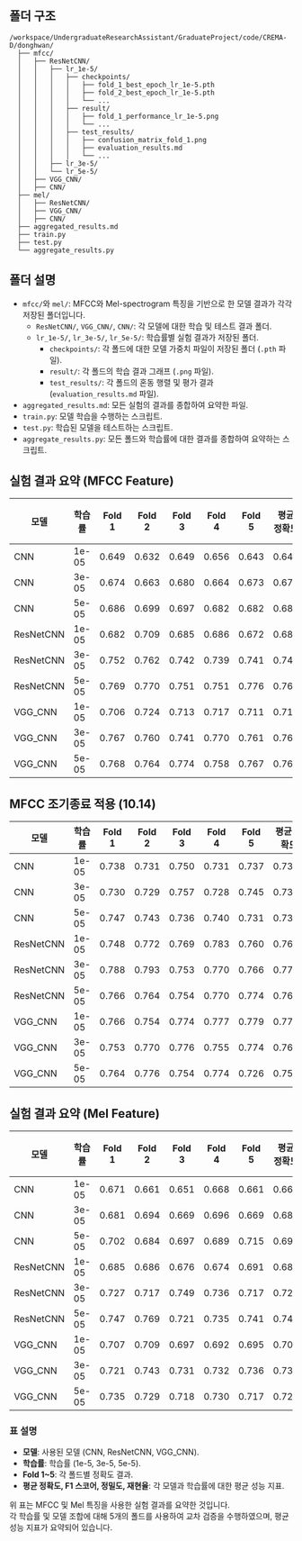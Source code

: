 ## 폴더 구조

```plaintext
/workspace/UndergraduateResearchAssistant/GraduateProject/code/CREMA-D/donghwan/
  ├── mfcc/
  │   ├── ResNetCNN/
  │   │   ├── lr_1e-5/
  │   │   │   ├── checkpoints/
  │   │   │   │   ├── fold_1_best_epoch_lr_1e-5.pth
  │   │   │   │   ├── fold_2_best_epoch_lr_1e-5.pth
  │   │   │   │   └── ...
  │   │   │   ├── result/
  │   │   │   │   ├── fold_1_performance_lr_1e-5.png
  │   │   │   │   └── ...
  │   │   │   ├── test_results/
  │   │   │   │   ├── confusion_matrix_fold_1.png
  │   │   │   │   ├── evaluation_results.md
  │   │   │   │   └── ...
  │   │   ├── lr_3e-5/
  │   │   └── lr_5e-5/
  │   ├── VGG_CNN/
  │   ├── CNN/
  ├── mel/
  │   ├── ResNetCNN/
  │   ├── VGG_CNN/
  │   ├── CNN/
  ├── aggregated_results.md
  ├── train.py
  ├── test.py
  └── aggregate_results.py
```

## 폴더 설명

- `mfcc/`와 `mel/`: MFCC와 Mel-spectrogram 특징을 기반으로 한 모델 결과가 각각 저장된 폴더입니다.
  - `ResNetCNN/`, `VGG_CNN/`, `CNN/`: 각 모델에 대한 학습 및 테스트 결과 폴더.
  - `lr_1e-5/`, `lr_3e-5/`, `lr_5e-5/`: 학습률별 실험 결과가 저장된 폴더.
    - `checkpoints/`: 각 폴드에 대한 모델 가중치 파일이 저장된 폴더 (`.pth` 파일).
    - `result/`: 각 폴드의 학습 결과 그래프 (`.png` 파일).
    - `test_results/`: 각 폴드의 혼동 행렬 및 평가 결과 (`evaluation_results.md` 파일).
- `aggregated_results.md`: 모든 실험의 결과를 종합하여 요약한 파일.
- `train.py`: 모델 학습을 수행하는 스크립트.
- `test.py`: 학습된 모델을 테스트하는 스크립트.
- `aggregate_results.py`: 모든 폴드와 학습률에 대한 결과를 종합하여 요약하는 스크립트.

## 실험 결과 요약 (MFCC Feature)

| 모델      | 학습률  | Fold 1 | Fold 2 | Fold 3 | Fold 4 | Fold 5 | 평균 정확도 | 평균 F1 스코어 | 평균 정밀도 | 평균 재현율 |
|-----------|---------|--------|--------|--------|--------|--------|-------------|---------------|-------------|-------------|
| CNN       | 1e-05   | 0.649  | 0.632  | 0.649  | 0.656  | 0.643  | 0.646       | 0.718         | 0.787       | 0.660       |
| CNN       | 3e-05   | 0.674  | 0.663  | 0.680  | 0.664  | 0.673  | 0.671       | 0.733         | 0.823       | 0.660       |
| CNN       | 5e-05   | 0.686  | 0.699  | 0.697  | 0.682  | 0.682  | 0.689       | 0.753         | 0.823       | 0.694       |
| ResNetCNN | 1e-05   | 0.682  | 0.709  | 0.685  | 0.686  | 0.672  | 0.687       | 0.748         | 0.830       | 0.682       |
| ResNetCNN | 3e-05   | 0.752  | 0.762  | 0.742  | 0.739  | 0.741  | 0.747       | 0.802         | 0.863       | 0.750       |
| ResNetCNN | 5e-05   | 0.769  | 0.770  | 0.751  | 0.751  | 0.776  | 0.763       | 0.816         | 0.868       | 0.771       |
| VGG_CNN   | 1e-05   | 0.706  | 0.724  | 0.713  | 0.717  | 0.711  | 0.714       | 0.771         | 0.849       | 0.707       |
| VGG_CNN   | 3e-05   | 0.767  | 0.760  | 0.741  | 0.770  | 0.761  | 0.760       | 0.814         | 0.866       | 0.767       |
| VGG_CNN   | 5e-05   | 0.768  | 0.764  | 0.774  | 0.758  | 0.767  | 0.766       | 0.820         | 0.866       | 0.779       |



## MFCC 조기종료 적용 (10.14)


| 모델        | 학습률  | Fold 1 | Fold 2 | Fold 3 | Fold 4 | Fold 5 | 평균 정확도 | 평균 F1 스코어 | 평균 정밀도 | 평균 재현율 |
|-------------|---------|--------|--------|--------|--------|--------|-------------|----------------|-------------|-------------|
| CNN         | 1e-05   | 0.738  | 0.731  | 0.750  | 0.731  | 0.737  | 0.7374      | 0.7934         | 0.8582      | 0.7376      |
| CNN         | 3e-05   | 0.730  | 0.729  | 0.757  | 0.728  | 0.745  | 0.7378      | 0.7936         | 0.8586      | 0.7376      |
| CNN         | 5e-05   | 0.747  | 0.743  | 0.736  | 0.740  | 0.731  | 0.7394      | 0.7942         | 0.8628      | 0.7360      |
| ResNetCNN   | 1e-05   | 0.748  | 0.772  | 0.769  | 0.783  | 0.760  | 0.7664      | 0.8206         | 0.8636      | 0.7816      |
| ResNetCNN   | 3e-05   | 0.788  | 0.793  | 0.753  | 0.770  | 0.766  | 0.7740      | 0.8256         | 0.8730      | 0.7838      |
| ResNetCNN   | 5e-05   | 0.766  | 0.764  | 0.754  | 0.770  | 0.774  | 0.7656      | 0.8156         | 0.8810      | 0.7594      |
| VGG_CNN     | 1e-05   | 0.766  | 0.754  | 0.774  | 0.777  | 0.779  | 0.7700      | 0.8210         | 0.8748      | 0.7740      |
| VGG_CNN     | 3e-05   | 0.753  | 0.770  | 0.776  | 0.755  | 0.774  | 0.7656      | 0.8178         | 0.8722      | 0.7700      |
| VGG_CNN     | 5e-05   | 0.764  | 0.776  | 0.754  | 0.774  | 0.726  | 0.7588      | 0.8096         | 0.8762      | 0.7550      |









## 실험 결과 요약 (Mel Feature)

| 모델      | 학습률  | Fold 1 | Fold 2 | Fold 3 | Fold 4 | Fold 5 | 평균 정확도 | 평균 F1 스코어 | 평균 정밀도 | 평균 재현율 |
|-----------|---------|--------|--------|--------|--------|--------|-------------|---------------|-------------|-------------|
| CNN       | 1e-05   | 0.671  | 0.661  | 0.651  | 0.668  | 0.661  | 0.662       | 0.726         | 0.814       | 0.656       |
| CNN       | 3e-05   | 0.681  | 0.694  | 0.669  | 0.696  | 0.669  | 0.682       | 0.738         | 0.845       | 0.655       |
| CNN       | 5e-05   | 0.702  | 0.684  | 0.697  | 0.689  | 0.715  | 0.698       | 0.754         | 0.846       | 0.682       |
| ResNetCNN | 1e-05   | 0.685  | 0.686  | 0.676  | 0.674  | 0.691  | 0.682       | 0.738         | 0.846       | 0.655       |
| ResNetCNN | 3e-05   | 0.727  | 0.717  | 0.749  | 0.736  | 0.717  | 0.729       | 0.783         | 0.862       | 0.718       |
| ResNetCNN | 5e-05   | 0.747  | 0.769  | 0.721  | 0.735  | 0.741  | 0.743       | 0.800         | 0.851       | 0.755       |
| VGG_CNN   | 1e-05   | 0.707  | 0.709  | 0.697  | 0.692  | 0.695  | 0.700       | 0.756         | 0.850       | 0.681       |
| VGG_CNN   | 3e-05   | 0.721  | 0.743  | 0.731  | 0.732  | 0.736  | 0.733       | 0.790         | 0.850       | 0.739       |
| VGG_CNN   | 5e-05   | 0.735  | 0.729  | 0.718  | 0.730  | 0.717  | 0.726       | 0.782         | 0.856       | 0.720       |

### 표 설명
- **모델**: 사용된 모델 (CNN, ResNetCNN, VGG_CNN).
- **학습률**: 학습률 (1e-5, 3e-5, 5e-5).
- **Fold 1~5**: 각 폴드별 정확도 결과.
- **평균 정확도, F1 스코어, 정밀도, 재현율**: 각 모델과 학습률에 대한 평균 성능 지표.

위 표는 MFCC 및 Mel 특징을 사용한 실험 결과를 요약한 것입니다.    
각 학습률 및 모델 조합에 대해 5개의 폴드를 사용하여 교차 검증을 수행하였으며, 평균 성능 지표가 요약되어 있습니다.
